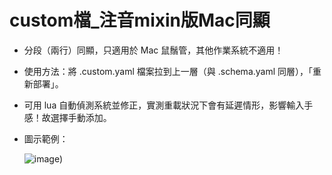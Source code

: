 # custom檔_注音mixin版Mac同顯

- 分段（兩行）同顯，只適用於 Mac 鼠鬚管，其他作業系統不適用！

- 使用方法：將 .custom.yaml 檔案拉到上一層（與 .schema.yaml 同層），「重新部署」。

- 可用 lua 自動偵測系統並修正，實測重載狀況下會有延遲情形，影響輸入手感！故選擇手動添加。

- 圖示範例：

  ![image](https://user-images.githubusercontent.com/54584047/209621048-17fd42d5-86a1-4bfc-925d-f9302b909ba9.png))
